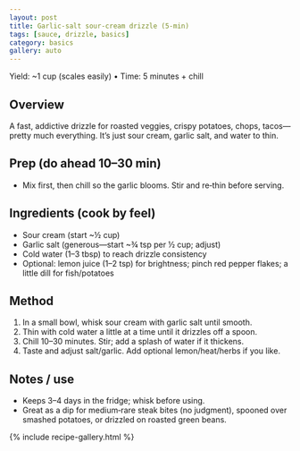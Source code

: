 ```yaml
---
layout: post
title: Garlic‑salt sour‑cream drizzle (5‑min)
tags: [sauce, drizzle, basics]
category: basics
gallery: auto
---
```


Yield: ~1 cup (scales easily) • Time: 5 minutes + chill

## Overview
A fast, addictive drizzle for roasted veggies, crispy potatoes, chops, tacos—pretty much everything. It’s just sour cream, garlic salt, and water to thin.

## Prep (do ahead 10–30 min)
- Mix first, then chill so the garlic blooms. Stir and re‑thin before serving.

## Ingredients (cook by feel)
- Sour cream (start ~½ cup)
- Garlic salt (generous—start ~¾ tsp per ½ cup; adjust)
- Cold water (1–3 tbsp) to reach drizzle consistency
- Optional: lemon juice (1–2 tsp) for brightness; pinch red pepper flakes; a little dill for fish/potatoes

## Method
1. In a small bowl, whisk sour cream with garlic salt until smooth.
2. Thin with cold water a little at a time until it drizzles off a spoon.
3. Chill 10–30 minutes. Stir; add a splash of water if it thickens.
4. Taste and adjust salt/garlic. Add optional lemon/heat/herbs if you like.

## Notes / use
- Keeps 3–4 days in the fridge; whisk before using.
- Great as a dip for medium‑rare steak bites (no judgment), spooned over smashed potatoes, or drizzled on roasted green beans.

{% include recipe-gallery.html %}
